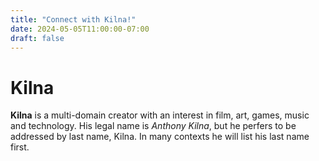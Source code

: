 ```yaml
---
title: "Connect with Kilna!"
date: 2024-05-05T11:00:00-07:00
draft: false
---
```


# Kilna

**Kilna** is a multi-domain creator with an interest in film, art, games, music
and technology. His legal name is *Anthony Kilna*, but he perfers to be
addressed by last name, Kilna. In many contexts he will list his last name
first.


